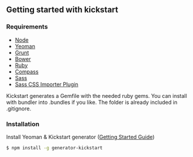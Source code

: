 ## Getting started with kickstart

### Requirements

* [Node](https://nodejs.org/)
* [Yeoman](http://yeoman.io)
* [Grunt](http://gruntjs.com)
* [Bower](http://bower.io)
* [Ruby](https://www.ruby-lang.org/)
* [Compass](http://compass-style.org/)
* [Sass](http://sass-lang.com/)
* [Sass CSS Importer Plugin](https://github.com/chriseppstein/sass-css-importer)

Kickstart generates a Gemfile with the needed ruby gems. You can install with bundler into .bundles if you like. The folder is already included in .gitignore.

### Installation

Install Yeoman & Kickstart generator ([Getting Started Guide](https://github.com/yeoman/yeoman/wiki/Getting-Started))

```bash
$ npm install -g generator-kickstart
```
